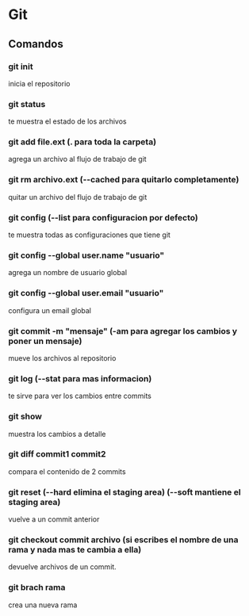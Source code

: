 # Git

## Comandos

### git init

inicia el repositorio

### git status

te muestra el estado de los archivos

### git add file.ext (. para toda la carpeta)

agrega un archivo al flujo de trabajo de git

### git rm archivo.ext (--cached para quitarlo completamente)

quitar un archivo del flujo de trabajo de git

### git config  (--list para configuracion por defecto)

te muestra todas as configuraciones que tiene git

### git config --global user.name "usuario"

agrega un nombre de usuario global

### git config --global user.email "usuario"

configura un email global

### git commit -m "mensaje" (-am para agregar los cambios y poner un mensaje)

mueve los archivos al repositorio

### git log (--stat para mas informacion)

te sirve para ver los cambios entre commits

### git show

muestra los cambios a detalle

### git diff commit1 commit2

compara el contenido de 2 commits

### git reset (--hard elimina el staging area) (--soft mantiene el staging area)

vuelve a un commit anterior

### git checkout commit archivo (si escribes el nombre de una rama y nada mas te cambia a ella)

devuelve archivos de un commit.

### git brach rama

crea una nueva rama

### 